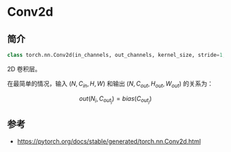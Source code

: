 # Conv2d

## 简介

```python
class torch.nn.Conv2d(in_channels, out_channels, kernel_size, stride=1, padding=0, dilation=1, groups=1, bias=True, padding_mode='zeros', device=None, dtype=None)
```

2D 卷积层。

在最简单的情况，输入 $(N,C_{in},H,W)$ 和输出 $(N,C_{out},H_{out},W_{out})$ 的关系为：

$$out(N_i,C_{out_j})=bias(C_{out_j})$$



## 参考

- https://pytorch.org/docs/stable/generated/torch.nn.Conv2d.html
